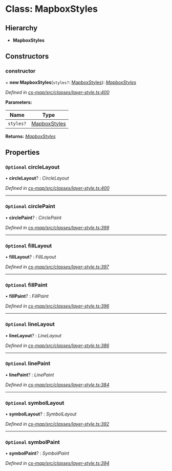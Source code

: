 # Class: MapboxStyles

## Hierarchy

* **MapboxStyles**

## Constructors

###  constructor

\+ **new MapboxStyles**(`styles?`: [MapboxStyles](_cs_map_src_classes_layer_style_.mapboxstyles.md)): *[MapboxStyles](_cs_map_src_classes_layer_style_.mapboxstyles.md)*

*Defined in [cs-map/src/classes/layer-style.ts:400](https://github.com/RichardHovenkamp/csnext/blob/0e0b9b29/packages/cs-map/src/classes/layer-style.ts#L400)*

**Parameters:**

Name | Type |
------ | ------ |
`styles?` | [MapboxStyles](_cs_map_src_classes_layer_style_.mapboxstyles.md) |

**Returns:** *[MapboxStyles](_cs_map_src_classes_layer_style_.mapboxstyles.md)*

## Properties

### `Optional` circleLayout

• **circleLayout**? : *CircleLayout*

*Defined in [cs-map/src/classes/layer-style.ts:400](https://github.com/RichardHovenkamp/csnext/blob/0e0b9b29/packages/cs-map/src/classes/layer-style.ts#L400)*

___

### `Optional` circlePaint

• **circlePaint**? : *CirclePaint*

*Defined in [cs-map/src/classes/layer-style.ts:399](https://github.com/RichardHovenkamp/csnext/blob/0e0b9b29/packages/cs-map/src/classes/layer-style.ts#L399)*

___

### `Optional` fillLayout

• **fillLayout**? : *FillLayout*

*Defined in [cs-map/src/classes/layer-style.ts:397](https://github.com/RichardHovenkamp/csnext/blob/0e0b9b29/packages/cs-map/src/classes/layer-style.ts#L397)*

___

### `Optional` fillPaint

• **fillPaint**? : *FillPaint*

*Defined in [cs-map/src/classes/layer-style.ts:396](https://github.com/RichardHovenkamp/csnext/blob/0e0b9b29/packages/cs-map/src/classes/layer-style.ts#L396)*

___

### `Optional` lineLayout

• **lineLayout**? : *LineLayout*

*Defined in [cs-map/src/classes/layer-style.ts:386](https://github.com/RichardHovenkamp/csnext/blob/0e0b9b29/packages/cs-map/src/classes/layer-style.ts#L386)*

___

### `Optional` linePaint

• **linePaint**? : *LinePaint*

*Defined in [cs-map/src/classes/layer-style.ts:384](https://github.com/RichardHovenkamp/csnext/blob/0e0b9b29/packages/cs-map/src/classes/layer-style.ts#L384)*

___

### `Optional` symbolLayout

• **symbolLayout**? : *SymbolLayout*

*Defined in [cs-map/src/classes/layer-style.ts:392](https://github.com/RichardHovenkamp/csnext/blob/0e0b9b29/packages/cs-map/src/classes/layer-style.ts#L392)*

___

### `Optional` symbolPaint

• **symbolPaint**? : *SymbolPaint*

*Defined in [cs-map/src/classes/layer-style.ts:394](https://github.com/RichardHovenkamp/csnext/blob/0e0b9b29/packages/cs-map/src/classes/layer-style.ts#L394)*
